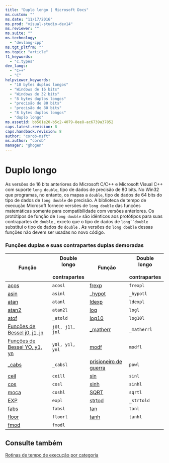 ```yaml
---
title: "Duplo longo | Microsoft Docs"
ms.custom: ""
ms.date: "11/17/2016"
ms.prod: "visual-studio-dev14"
ms.reviewer: ""
ms.suite: ""
ms.technology: 
  - "devlang-cpp"
ms.tgt_pltfrm: ""
ms.topic: "article"
f1_keywords: 
  - "c.types"
dev_langs: 
  - "C++"
  - "C"
helpviewer_keywords: 
  - "10 bytes duplos longos"
  - "Windows de 16 bits"
  - "Windows de 32 bits"
  - "8 bytes duplos longos"
  - "precisão de 80 bits"
  - "precisão de 80 bits"
  - "8 bytes duplos longos"
  - "duplo longo"
ms.assetid: bb581e20-b5c2-4079-8ee8-ac6739a37852
caps.latest.revision: 8
caps.handback.revision: 8
author: "corob-msft"
ms.author: "corob"
manager: "ghogen"
---
```

# Duplo longo
As versões de 16 bits anteriores do Microsoft C\/C\+\+ e Microsoft Visual C\+\+ com suporte `long double`, tipo de dados de precisão de 80 bits.  No Win32 que programas, no entanto, os mapas a `double`, tipo de dados de 64 bits do tipo de dados de `long double` de precisão.  A biblioteca de tempo de execução Microsoft fornece versões de `long double` das funções matemáticas somente para compatibilidade com versões anteriores.  Os protótipos de função de `long double` são idênticos aos protótipos para suas contrapartes de `double` , exceto que o tipo de dados de `long``double` substitui o tipo de dados de `double` .  As versões de `long double` dessas funções não devem ser usadas no novo código.  
  
### Funções duplas e suas contrapartes duplas demoradas  
  
|Função|Double longo<br /><br /> contrapartes|Função|Double longo<br /><br /> contrapartes|  
|------------|-----------------------------------|------------|-----------------------------------|  
|[acos](../c-runtime-library/reference/acos-acosf-acosl.md)|`acosl`|[frexp](../c-runtime-library/reference/frexp.md)|`frexpl`|  
|[asin](../c-runtime-library/reference/asin-asinf-asinl.md)|`asinl`|[\_hypot](../c-runtime-library/reference/hypot-hypotf-hypotl-hypot-hypotf-hypotl.md)|`_hypotl`|  
|[atan](../c-runtime-library/reference/atan-atanf-atanl-atan2-atan2f-atan2l.md)|`atanl`|[ldexp](../c-runtime-library/reference/ldexp.md)|`ldexpl`|  
|[atan2](../c-runtime-library/reference/atan-atanf-atanl-atan2-atan2f-atan2l.md)|`atan2l`|[log](../Topic/log,%20logf,%20log10,%20log10f.md)|`logl`|  
|[atof](../c-runtime-library/reference/atof-atof-l-wtof-wtof-l.md)|`_atold`|[log10](../Topic/log,%20logf,%20log10,%20log10f.md)|`log10l`|  
|[Funções de Bessel j0, j1, jn](../misc/bessel-functions-j0-j1-jn.md)|`j0l, j1l, jnl`|[\_matherr](../c-runtime-library/reference/matherr.md)|`_matherrl`|  
|[Funções de Bessel YO, y1, yn](../Topic/Bessel%20Functions:%20_y0,%20_y1,%20_yn.md)|`y0l, y1l, ynl`|[modf](../c-runtime-library/reference/modf-modff-modfl.md)|`modfl`|  
|[\_cabs](../Topic/_cabs.md)|`_cabsl`|[prisioneiro de guerra](../Topic/pow,%20powf,%20powl.md)|`powl`|  
|[ceil](../c-runtime-library/reference/ceil-ceilf-ceill.md)|`ceill`|[sin](../c-runtime-library/reference/sin-sinf-sinl-sinh-sinhf-sinhl.md)|`sinl`|  
|[cos](../c-runtime-library/reference/cos-cosf-cosl-cosh-coshf-coshl.md)|`cosl`|[sinh](../c-runtime-library/reference/sin-sinf-sinl-sinh-sinhf-sinhl.md)|`sinhl`|  
|[moca](../c-runtime-library/reference/cos-cosf-cosl-cosh-coshf-coshl.md)|`coshl`|[SQRT](../c-runtime-library/reference/sqrt-sqrtf-sqrtl.md)|`sqrtl`|  
|[EXP](../c-runtime-library/reference/exp-expf.md)|`expl`|[strtod](../c-runtime-library/reference/strtod-strtod-l-wcstod-wcstod-l.md)|`_strtold`|  
|[fabs](../c-runtime-library/reference/fabs-fabsf-fabsl.md)|`fabsl`|[tan](../c-runtime-library/reference/tan-tanf-tanl-tanh-tanhf-tanhl.md)|`tanl`|  
|[floor](../c-runtime-library/reference/floor-floorf-floorl.md)|`floorl`|[tanh](../c-runtime-library/reference/tan-tanf-tanl-tanh-tanhf-tanhl.md)|`tanhl`|  
|[fmod](../Topic/fmod,%20fmodf.md)|`fmodl`|||  
  
## Consulte também  
 [Rotinas de tempo de execução por categoria](../c-runtime-library/run-time-routines-by-category.md)